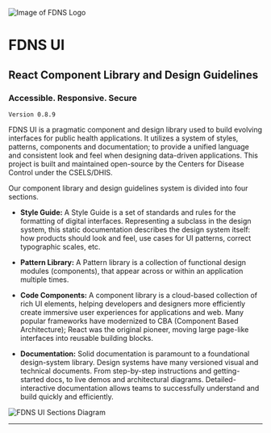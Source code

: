<style>
img { display:block; margin: 0 auto; },
h1, h2 { text-align: center; }
</style>

![Image of FDNS Logo](img/fdns-logo.svg)

# FDNS UI 
## React Component Library and Design Guidelines
### Accessible. Responsive. Secure
`Version 0.8.9`

FDNS UI is a pragmatic component and design library used to build evolving interfaces for public health applications. It utilizes a system of styles, patterns, components and documentation; to provide a unified language and consistent look and feel when designing data-driven applications. This project is built and maintained open-source by the Centers for Disease Control under the CSELS/DHIS.

Our component library and design guidelines system is divided into four sections.
* **Style Guide:** A Style Guide is a set of standards and rules for the formatting of digital interfaces. Representing a subclass in the design system, this static documentation describes the design system itself: how products should look and feel, use cases for UI patterns, correct typographic scales, etc.

* **Pattern Library:** A Pattern library is a collection of functional design modules (components), that appear across or within an application multiple times.

* **Code Components:** A component library is a cloud-based collection of rich UI elements, helping developers and designers more efficiently create immersive user experiences for applications and web. Many popular frameworks have modernized to CBA (Component Based Architecture); React was the original pioneer, moving large page-like interfaces into reusable building blocks.

* **Documentation:** Solid documentation is paramount to a foundational design-system library. Design systems have many versioned visual and technical documents. From step-by-step instructions and getting-started docs, to live demos and architectural diagrams. Detailed-interactive documentation allows teams to successfully understand and build quickly and efficiently.

![FDNS UI Sections Diagram](img/diagrams/fdns-ui-sections-diagram-1-1.svg)

_________________